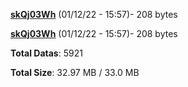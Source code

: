 [**skQj03Wh**](/data/skQj03Wh.txt) (01/12/22 - 15:57)- 208 bytes

[**skQj03Wh**](/data/skQj03Wh.txt) (01/12/22 - 15:57)- 208 bytes

**Total Datas**: 5921

**Total Size**: 32.97 MB / 33.0 MB